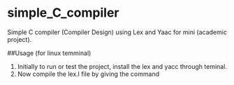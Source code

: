 # simple_C_compiler
Simple C compiler (Compiler Design) using Lex and Yaac for mini (academic project).

##Usage (for linux temminal)

1. Initially to run or test the project, install the lex and yacc through teminal.
2. Now compile the lex.l file by giving the command 
